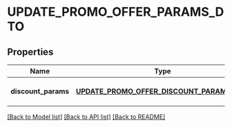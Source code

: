 # UPDATE_PROMO_OFFER_PARAMS_DTO

## Properties
Name | Type | Description | Notes
------------ | ------------- | ------------- | -------------
**discount_params** | [**UPDATE_PROMO_OFFER_DISCOUNT_PARAMS_DTO**](UpdatePromoOfferDiscountParamsDTO.md) |  | [optional] [default to null]

[[Back to Model list]](../README.md#documentation-for-models) [[Back to API list]](../README.md#documentation-for-api-endpoints) [[Back to README]](../README.md)


